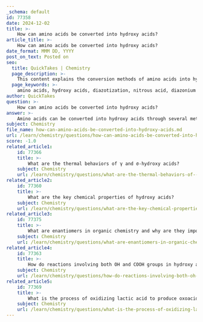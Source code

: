 ```yaml
---
_schema: default
id: 77358
date: 2024-12-02
title: >-
    How can amino acids be converted into hydroxy acids?
article_title: >-
    How can amino acids be converted into hydroxy acids?
date_format: MMM DD, YYYY
post_on_text: Posted on
seo:
  title: QuickTakes | Chemistry
  page_description: >-
    This content explains the conversion methods of amino acids into hydroxy acids, focusing on diazotization and enzymatic processes, highlighting their applications in pharmaceuticals.
  page_keywords: >-
    amino acids, hydroxy acids, diazotization, nitrous acid, diazonium salt, -hydroxy carboxylic acids, tert-butyl nitrite, enzymatic methods, hydroxylation, hydroxy amino acids, pharmaceutical applications, antiviral, antifungal, antibacterial, anticancer, chemical pathways, pharmaceutical industries
author: QuickTakes
question: >-
    How can amino acids be converted into hydroxy acids?
answer: >-
    Amino acids can be converted into hydroxy acids through several methods, with diazotization being the most widely employed technique. This process involves the reaction of the primary amino group of the amino acid with nitrous acid, which forms a diazonium salt. This diazonium salt then decomposes, leading to the formation of the corresponding hydroxy acid.\n\nOne effective method for synthesizing α-hydroxy carboxylic acids involves treating the protonated α-amino acid with tert-butyl nitrite in a solvent mixture of 1,4-dioxane and water. In this reaction, the amino moiety must be protonated and positioned α to a carboxylic acid function to facilitate the initial diazotization and subsequent hydroxylation.\n\nAdditionally, enzymatic methods have been reported for the conversion of α-amino acids to α-hydroxy acids. For instance, specific enzymes can catalyze the hydroxylation of amino acids, leading to the formation of hydroxy amino acids (HAAs), which have significant pharmaceutical applications due to their antiviral, antifungal, antibacterial, and anticancer properties.\n\nOverall, the conversion of amino acids to hydroxy acids can be achieved through both chemical and enzymatic pathways, each with its own advantages and applications in the chemical and pharmaceutical industries.
subject: Chemistry
file_name: how-can-amino-acids-be-converted-into-hydroxy-acids.md
url: /learn/chemistry/questions/how-can-amino-acids-be-converted-into-hydroxy-acids
score: -1.0
related_article1:
    id: 77366
    title: >-
        What are the thermal behaviors of γ and σ-hydroxy acids?
    subject: Chemistry
    url: /learn/chemistry/questions/what-are-the-thermal-behaviors-of--and-hydroxy-acids
related_article2:
    id: 77360
    title: >-
        What are the key chemical properties of hydroxy acids?
    subject: Chemistry
    url: /learn/chemistry/questions/what-are-the-key-chemical-properties-of-hydroxy-acids
related_article3:
    id: 77375
    title: >-
        What are enantiomers in organic chemistry and why are they important?
    subject: Chemistry
    url: /learn/chemistry/questions/what-are-enantiomers-in-organic-chemistry-and-why-are-they-important
related_article4:
    id: 77363
    title: >-
        How do reactions involving both OH and COOH groups in hydroxy acids differ from those involving only one of these groups?
    subject: Chemistry
    url: /learn/chemistry/questions/how-do-reactions-involving-both-oh-and-cooh-groups-in-hydroxy-acids-differ-from-those-involving-only-one-of-these-groups
related_article5:
    id: 77369
    title: >-
        What is the process of oxidizing lactic acid to produce oxoacids?
    subject: Chemistry
    url: /learn/chemistry/questions/what-is-the-process-of-oxidizing-lactic-acid-to-produce-oxoacids
---
```


&nbsp;